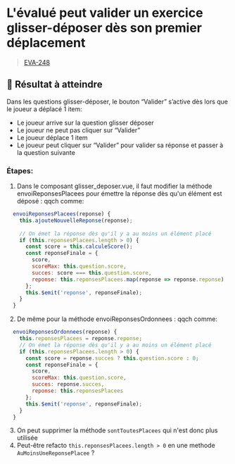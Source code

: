 <!-- 📄 Standard : https://www.notion.so/captive/Le-cadrage-technique-dbb611e45f114737a6b14745caa584e9?pvs=4 -->
# L'évalué peut valider un exercice glisser-déposer dès son premier déplacement

> [EVA-248](https://captive-team.atlassian.net/browse/EVA-248)

## 🎯 Résultat à atteindre

Dans les questions glisser-déposer, le bouton “Valider” s’active dès lors que le joueur a déplacé 1 item:

- Le joueur arrive sur la question glisser déposer
- Le joueur ne peut pas cliquer sur “Valider”
- Le joueur déplace 1 item
- Le joueur peut cliquer sur “Valider” pour valider sa réponse et passer à la question suivante

### Étapes:

1. Dans le composant glisser_deposer.vue, il faut modifier la méthode envoiReponsesPlacees pour émettre la réponse dès qu'un élément est déposé :
qqch comme:
```javascript
  envoiReponsesPlacees(reponse) {
    this.ajouteNouvelleReponse(reponse);
    
    // On émet la réponse dès qu'il y a au moins un élément placé
    if (this.reponsesPlacees.length > 0) {
      const score = this.calculeScore();
      const reponseFinale = {
        score,
        scoreMax: this.question.score,
        succes: score === this.question.score,
        reponse: this.reponsesPlacees.map(reponse => reponse.reponse)
      };
      this.$emit('reponse', reponseFinale);
    }
  }
```

2. De même pour la méthode envoiReponsesOrdonnees :
qqch comme:
```javascript
  envoiReponsesOrdonnees(reponse) {
    this.reponsesPlacees = reponse.reponse;
    // On émet la réponse dès qu'il y a au moins un élément placé
    if (this.reponsesPlacees.length > 0) {
      const score = reponse.succes ? this.question.score : 0;
      const reponseFinale = {
        score,
        scoreMax: this.question.score,
        succes: reponse.succes,
        reponse: this.reponsesPlacees
      };
      this.$emit('reponse', reponseFinale);
    }
  }
```

3. On peut supprimer la méthode `sontToutesPlacees` qui n'est donc plus utilisée
4. Peut-être refacto `this.reponsesPlacees.length > 0` en une methode `AuMoinsUneReponsePlacee` ?